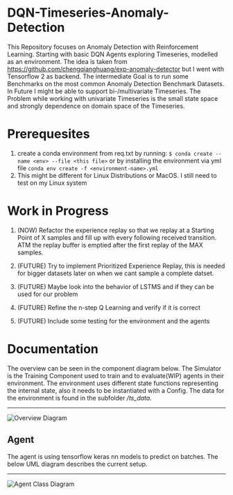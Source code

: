 # DQN-Timeseries-Anomaly-Detection

This Repository focuses on Anomaly Detection with Reinforcement Learning. Starting with basic DQN Agents exploring Timeseries, modelled as an environment.
The idea is taken from https://github.com/chengqianghuang/exp-anomaly-detector but I went with Tensorflow 2 as backend. The intermediate Goal is to run some Benchmarks on the most common Anomaly Detection Benchmark Datasets. In Future I might be able to support bi-/multivariate Timeseries. The Problem while working with univariate Timeseries is the small state space and strongly dependence on domain space of the Timeseries.

# Prerequesites

1. create a conda environment from req.txt by running:
  ```$ conda create --name <env> --file <this file>``` or by installing the environment via yml file 
  ```conda env create -f <environment-name>.yml```
2. This might be different for Linux Distributions or MacOS. I still need to test on my Linux system 
# Work in Progress

1. (NOW) Refactor the experience replay so that we replay at a Starting Point of X samples and fill up with every following 
received transition. ATM the replay buffer is emptied after the first replay of the MAX samples.

2. (FUTURE) Try to implement Prioritized Experience Replay, this is needed for bigger datasets later on when we cant sample a
complete datset.

3. (FUTURE) Maybe look into the behavior of LSTMS and if they can be used for our problem

4. (FUTURE) Refine the n-step Q Learning and verify if it is correct

5. (FUTURE) Include some testing for the environment and the agents

# Documentation
The overview can be seen in the component diagram below. The Simulator is the Training Component used to train and to evaluate(WIP) agents in their environment.
The environment uses different state functions representing the internal state, also it needs to be instantiated with a Config. The data for the environment is found in the subfolder */ts_data*.

---
![Overview Diagram](http://www.plantuml.com/plantuml/proxy?cache=no&src=https://raw.githubusercontent.com/jorekai/DQN-Timeseries-Anomaly-Detection/master/uml/overview.puml)
## Agent
The agent is using tensorflow keras nn models to predict on batches. The below UML diagram describes the current setup.

---
![Agent Class Diagram](http://www.plantuml.com/plantuml/proxy?cache=no&src=https://raw.githubusercontent.com/jorekai/DQN-Timeseries-Anomaly-Detection/master/uml/agent.puml)

